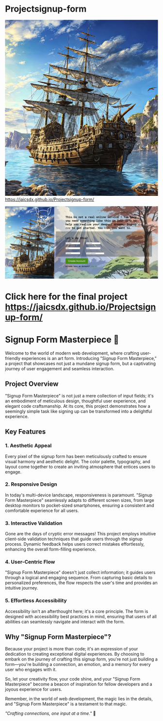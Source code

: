 # Projectsignup-form

![Getting Started](./assets/Screenshot%202023-08-18%20at%205.11.33%20PM.png)
https://jaicsdx.github.io/Projectsignup-form/

![Getting Started](./assets/Screenshot%202023-08-18%20at%208.55.30%20PM.png)
# Click here for the final project https://jaicsdx.github.io/Projectsignup-form/
# Signup Form Masterpiece 🌟

Welcome to the world of modern web development, where crafting user-friendly experiences is an art form. Introducing "Signup Form Masterpiece," a project that showcases not just a mundane signup form, but a captivating journey of user engagement and seamless interaction.

## Project Overview

"Signup Form Masterpiece" is not just a mere collection of input fields; it's an embodiment of meticulous design, thoughtful user experience, and elegant code craftsmanship. At its core, this project demonstrates how a seemingly simple task like signing up can be transformed into a delightful experience.

## Key Features

### 1. **Aesthetic Appeal**

Every pixel of the signup form has been meticulously crafted to ensure visual harmony and aesthetic delight. The color palette, typography, and layout come together to create an inviting atmosphere that entices users to engage.

### 2. **Responsive Design**

In today's multi-device landscape, responsiveness is paramount. "Signup Form Masterpiece" seamlessly adapts to different screen sizes, from large desktop monitors to pocket-sized smartphones, ensuring a consistent and comfortable experience for all users.

### 3. **Interactive Validation**

Gone are the days of cryptic error messages! This project employs intuitive client-side validation techniques that guide users through the signup process. Dynamic feedback helps users correct mistakes effortlessly, enhancing the overall form-filling experience.



### 4. **User-Centric Flow**

"Signup Form Masterpiece" doesn't just collect information; it guides users through a logical and engaging sequence. From capturing basic details to personalized preferences, the flow respects the user's time and provides an intuitive journey.

### 5. **Effortless Accessibility**

Accessibility isn't an afterthought here; it's a core principle. The form is designed with accessibility best practices in mind, ensuring that users of all abilities can seamlessly navigate and interact with the form.

## Why "Signup Form Masterpiece"?

Because your project is more than code; it's an expression of your dedication to creating exceptional digital experiences. By choosing to embark on the journey of crafting this signup form, you're not just building a form—you're building a connection, an emotion, and a memory for every user who engages with it.

So, let your creativity flow, your code shine, and your "Signup Form Masterpiece" become a beacon of inspiration for fellow developers and a joyous experience for users.

Remember, in the world of web development, the magic lies in the details, and "Signup Form Masterpiece" is a testament to that magic.

_"Crafting connections, one input at a time."_ 🚀



